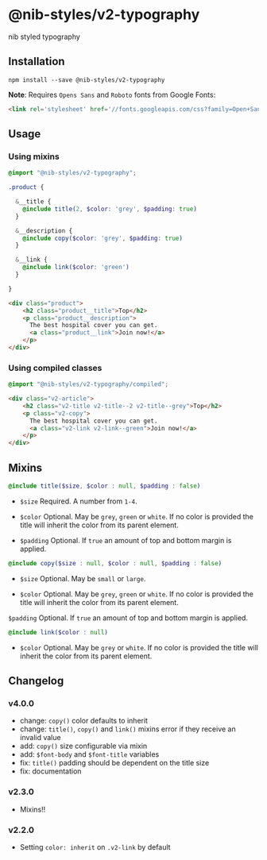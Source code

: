 # @nib-styles/v2-typography

nib styled typography

## Installation

    npm install --save @nib-styles/v2-typography

**Note**: Requires `Opens Sans` and `Roboto` fonts from Google Fonts:

```html
<link rel='stylesheet' href='//fonts.googleapis.com/css?family=Open+Sans:400,700|Roboto:300,700' />
```

## Usage

### Using mixins

```scss
@import "@nib-styles/v2-typography";

.product {

  &__title {
    @include title(2, $color: 'grey', $padding: true)
  }

  &__description {
    @include copy($color: 'grey', $padding: true)
  }

  &__link {
    @include link($color: 'green')
  }

}
```

```html
<div class="product">
    <h2 class="product__title">Top</h2>
    <p class="product__description">
      The best hospital cover you can get.
      <a class="product__link">Join now!</a>
    </p>
</div>
```

### Using compiled classes

```scss
@import "@nib-styles/v2-typography/compiled";
```

```html
<div class="v2-article">
    <h2 class="v2-title v2-title--2 v2-title--grey">Top</h2>
    <p class="v2-copy">
      The best hospital cover you can get.
      <a class="v2-link v2-link--green">Join now!</a>
    </p>
</div>
```

## Mixins

```scss
@include title($size, $color : null, $padding : false)
```

- `$size` Required. A number from `1-4`.

- `$color` Optional. May be `grey`, `green` or `white`. If no color is provided the title will inherit the color from its parent element.

- `$padding` Optional. If `true` an amount of top and bottom margin is applied.

```scss
@include copy($size : null, $color : null, $padding : false)
```

- `$size` Optional. May be `small` or `large`.

- `$color` Optional. May be `grey`, `green` or `white`. If no color is provided the title will inherit the color from its parent element.

 `$padding` Optional. If `true` an amount of top and bottom margin is applied.


```scss
@include link($color : null)
```

- `$color` Optional. May be `grey` or `white`. If no color is provided the title will inherit the color from its parent element.

## Changelog

### v4.0.0

- change: `copy()` color defaults to inherit
- change: `title()`, `copy()` and `link()` mixins error if they receive an invalid value
- add: `copy()` size configurable via mixin
- add: `$font-body` and `$font-title` variables
- fix: `title()` padding should be dependent on the title size
- fix: documentation

### v2.3.0

- Mixins!!

### v2.2.0

- Setting `color: inherit` on `.v2-link` by default

